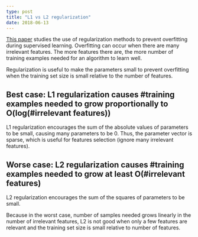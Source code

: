 ```yaml
---
type: post
title: "L1 vs L2 regularization"
date: 2018-06-13
---
```


[This paper](https://icml.cc/imls/conferences/2004/proceedings/papers/354.pdf)
studies the use of regularization methods to prevent overfitting during supervised learning.
Overfitting can occur when there are many irrelevant features.
The more features there are, the more number of training examples needed for
an algorithm to learn well.

Regularization is useful to make the parameters small to prevent overfitting
when the training set size is small relative to the number of features.


## Best case: L1 regularization causes #training examples needed to grow proportionally to O(log(#irrelevant features))

L1 regularization encourages the sum of the absolute values of parameters to be small,
causing many parameters to be 0.
Thus, the parameter vector is sparse, which is useful for features selection (ignore many irrelevant features).


## Worse case: L2 regularization causes #training examples needed to grow at least O(#irrelevant features)

L2 regularization encourages the sum of the squares  of parameters to be small.

Because in the worst case, number of samples needed grows linearly in the number of irrelevant features,
L2 is not good when only a few features are relevant and the training set size is small
relative to number of features.
